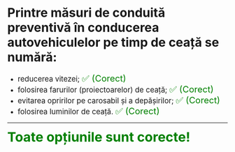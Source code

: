 # Printre măsuri de conduită preventivă în conducerea autovehiculelor pe timp de ceață se numără:

- <span style="font-size: larger;">reducerea vitezei; <span style="color: green; font-size: larger;">✅ (Corect)</span></span>
- <span style="font-size: larger;">folosirea farurilor (proiectoarelor) de ceață; <span style="color: green; font-size: larger;">✅ (Corect)</span></span>
- <span style="font-size: larger;">evitarea opririlor pe carosabil și a depășirilor; <span style="color: green; font-size: larger;">✅ (Corect)</span></span>
- <span style="font-size: larger;">folosirea luminilor de ceață. <span style="color: green; font-size: larger;">✅ (Corect)</span></span>

---

<span style="font-size: 30px; font-weight: bold;">**<span style="color: green;">Toate opțiunile sunt corecte!</span>**</span>